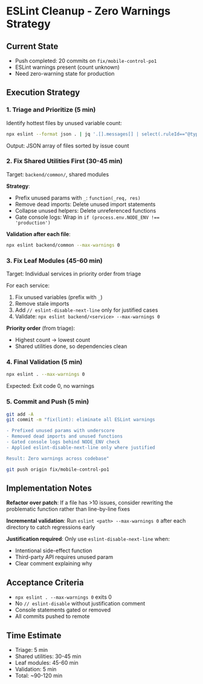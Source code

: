 <!-- b164872d-ebdf-4e8c-a20a-00f516f923f4 9fb61724-5cb0-4373-a0d7-32fb4d21f14c -->
# ESLint Cleanup - Zero Warnings Strategy

## Current State
- Push completed: 20 commits on `fix/mobile-control-po1`
- ESLint warnings present (count unknown)
- Need zero-warning state for production

## Execution Strategy

### 1. Triage and Prioritize (5 min)
Identify hottest files by unused variable count:
```bash
npx eslint --format json . | jq '.[].messages[] | select(.ruleId=="@typescript-eslint/no-unused-vars")' | jq -s 'group_by(.filePath) | map({file: .[0].filePath, count: length}) | sort_by(.count) | reverse'
```

Output: JSON array of files sorted by issue count

### 2. Fix Shared Utilities First (30-45 min)
Target: `backend/common/`, shared modules

**Strategy**:
- Prefix unused params with `_`: `function(_req, res)` 
- Remove dead imports: Delete unused import statements
- Collapse unused helpers: Delete unreferenced functions
- Gate console logs: Wrap in `if (process.env.NODE_ENV !== 'production')`

**Validation after each file**:
```bash
npx eslint backend/common --max-warnings 0
```

### 3. Fix Leaf Modules (45-60 min)
Target: Individual services in priority order from triage

For each service:
1. Fix unused variables (prefix with `_`)
2. Remove stale imports
3. Add `// eslint-disable-next-line` only for justified cases
4. Validate: `npx eslint backend/<service> --max-warnings 0`

**Priority order** (from triage):
- Highest count → lowest count
- Shared utilities done, so dependencies clean

### 4. Final Validation (5 min)
```bash
npx eslint . --max-warnings 0
```

Expected: Exit code 0, no warnings

### 5. Commit and Push (5 min)
```bash
git add -A
git commit -m "fix(lint): eliminate all ESLint warnings

- Prefixed unused params with underscore
- Removed dead imports and unused functions
- Gated console logs behind NODE_ENV check
- Applied eslint-disable-next-line only where justified

Result: Zero warnings across codebase"

git push origin fix/mobile-control-po1
```

## Implementation Notes

**Refactor over patch**: If a file has >10 issues, consider rewriting the problematic function rather than line-by-line fixes

**Incremental validation**: Run `eslint <path> --max-warnings 0` after each directory to catch regressions early

**Justification required**: Only use `eslint-disable-next-line` when:
- Intentional side-effect function
- Third-party API requires unused param
- Clear comment explaining why

## Acceptance Criteria
- `npx eslint . --max-warnings 0` exits 0
- No `// eslint-disable` without justification comment
- Console statements gated or removed
- All commits pushed to remote

## Time Estimate
- Triage: 5 min
- Shared utilities: 30-45 min  
- Leaf modules: 45-60 min
- Validation: 5 min
- Total: ~90-120 min
